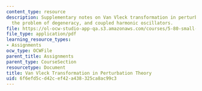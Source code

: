 ```yaml
---
content_type: resource
description: Supplementary notes on Van Vleck transformation in perturbation theory,
  the problem of degeneracy, and coupled harmonic oscillators.
file: https://ol-ocw-studio-app-qa.s3.amazonaws.com/courses/5-80-small-molecule-spectroscopy-and-dynamics-fall-2008/6f6efd5cd42cef42a438325ca8ac99c3_vanvleck_1982.pdf
file_type: application/pdf
learning_resource_types:
- Assignments
ocw_type: OCWFile
parent_title: Assignments
parent_type: CourseSection
resourcetype: Document
title: Van Vleck Transformation in Perturbation Theory
uid: 6f6efd5c-d42c-ef42-a438-325ca8ac99c3
---
```

